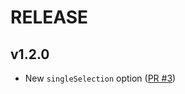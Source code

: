 # RELEASE

## v1.2.0
* New `singleSelection` option ([PR #3](https://github.com/tbaeg/calendar-heatmap-mini/pull/3))